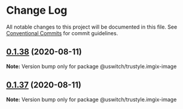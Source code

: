 # Change Log

All notable changes to this project will be documented in this file.
See [Conventional Commits](https://conventionalcommits.org) for commit guidelines.

## [0.1.38](https://github.com/uswitch/trustyle/compare/@uswitch/trustyle.imgix-image@0.1.37...@uswitch/trustyle.imgix-image@0.1.38) (2020-08-11)

**Note:** Version bump only for package @uswitch/trustyle.imgix-image





## [0.1.37](https://github.com/uswitch/trustyle/compare/@uswitch/trustyle.imgix-image@0.1.36...@uswitch/trustyle.imgix-image@0.1.37) (2020-08-11)

**Note:** Version bump only for package @uswitch/trustyle.imgix-image
